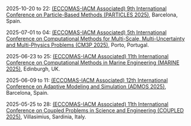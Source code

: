 2025-10-20 to 22: [(ECCOMAS-IACM Associated) 9th International Conference on Particle-Based Methods (PARTICLES 2025)](https://particles2025.cimne.com/), Barcelona, Spain.

2025-07-01 to 04: [(ECCOMAS-IACM Associated) 5th International Conference on Computational Methods for Multi-Scale, Multi-Uncertainty and Multi-Physics Problems (CM3P 2025)](https://cm3p.org/), Porto, Portugal.

2025-06-23 to 25: [(ECCOMAS-IACM Associated) 11th International Conference on Computational Methods in Marine Engineering (MARINE 2025)](https://marine2025.cimne.com/), Edinburgh, UK.

2025-06-09 to 11: [(ECCOMAS-IACM Associated) 12th International Conference on Adaptive Modeling and Simulation (ADMOS 2025)](https://admos2025.cimne.com/), Barcelona, Spain.

2025-05-25 to 28: [(ECCOMAS-IACM Associated) 11th International Conference on Coupled Problems in Science and Engineering (COUPLED 2025)](https://coupled2025.cimne.com/), Villasimius, Sardinia, Italy.

